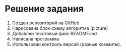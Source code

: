 # Решение задания

1. Создан репозиторий на GitHub
2. Нарисована блок-схему алгоритма (picture)
3. Добавлен текстовый файл README.md 
4. Написана программа
5. Использован контроль версий (разные коммиты).